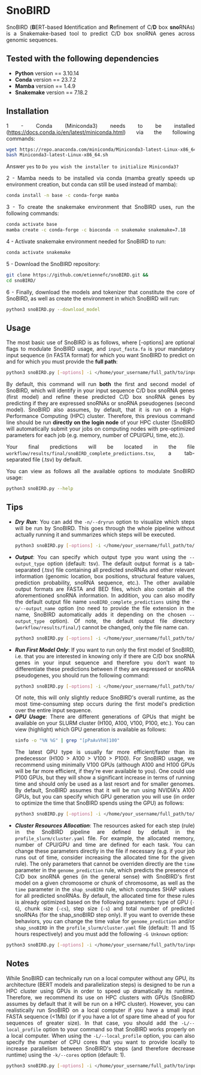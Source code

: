 <div style="text-align: justify">  

# SnoBIRD
SnoBIRD (**B**ERT-based **I**dentification and **R**efinement of C/**D** box **sno**RNAs) is a Snakemake-based tool to predict C/D box snoRNA genes across genomic sequences. 

## Tested with the following dependencies

- **Python** version == 3.10.14<br>
- **Conda** version == 23.7.2<br>
- **Mamba** version == 1.4.9<br>
- **Snakemake** version == 7.18.2<br>

## Installation
1 - Conda (Miniconda3) needs to be installed (https://docs.conda.io/en/latest/miniconda.html) via the following commands:
```bash
wget https://repo.anaconda.com/miniconda/Miniconda3-latest-Linux-x86_64.sh
bash Miniconda3-latest-Linux-x86_64.sh
```
Answer `yes` to `Do you wish the installer to initialize Miniconda3?`

2 - Mamba needs to be installed via conda (mamba greatly speeds up environment creation, but conda can still be used instead of mamba):
```bash
conda install -n base -c conda-forge mamba
```

3 - To create the snakemake environment that SnoBIRD uses, run the following commands:

```bash
conda activate base
mamba create -c conda-forge -c bioconda -n snakemake snakemake=7.18
```

4 - Activate snakemake environment needed for SnoBIRD to run:
```bash
conda activate snakemake
```

5 - Download the SnoBIRD repository:
```bash
git clone https://github.com/etiennefc/snoBIRD.git &&
cd snoBIRD/
```

6 - Finally, download the models and tokenizer that constitute the core of SnoBIRD, as well as create the environment in which SnoBIRD will run:
```bash
python3 snoBIRD.py --download_model
```

## Usage
The most basic use of SnoBIRD is as follows, where [-options] are optional flags to modulate SnoBIRD usage, and `input_fasta.fa` is your mandatory input sequence (in FASTA format) for which you want SnoBIRD to predict on and for which you must provide the **full path**:
```bash
python3 snoBIRD.py [-options] -i </home/your_username/full_path/to/input_fasta.fa>
```
By default, this command will run **both** the first and second model of SnoBIRD, which will identify in your input sequence C/D box snoRNA genes (first model) and refine these predicted C/D box snoRNA genes by predicting if they are expressed snoRNAs or snoRNA pseudogenes (second model). SnoBIRD also assumes, by default, that it is run on a High-Performance Computing (HPC) cluster. Therefore, this previous command line should be run **directly on the login node** of your HPC cluster (SnoBIRD will automatically submit your jobs on computing nodes with pre-optimized parameters for each job (e.g. memory, number of CPU/GPU, time, etc.)).

Your final predictions will be located in the file `workflow/results/final/snoBIRD_complete_predictions.tsv`, a tab-separated file (.tsv) by default.

You can view as follows all the available options to modulate SnoBIRD usage:
```bash
python3 snoBIRD.py --help
```

## Tips 
- ***Dry Run***: You can add the `-n/--dryrun` option to visualize which steps will be run
by SnoBIRD. This goes through the whole pipeline without actually running it and 
summarizes which steps will be executed. 
    ```bash
    python3 snoBIRD.py [-options] -i </home/your_username/full_path/to/input_fasta.fa> -n
    ```
- ***Output***: You can specify which output type you want using the `--output_type` option (default: tsv). The default output format is a tab-separated (.tsv) file containing all predicted snoRNAs and other relevant information (genomic location, box positions, structural feature values, prediction probability, snoRNA sequence, etc.). The other available output formats are FASTA and BED files, which also contain all the aforementioned snoRNA information. In addition, you can also modify the default output file name `snoBIRD_complete_predictions` using the `-o/--output_name` option (no need to provide the file extension in the name, SnoBIRD automatically adds it depending on the chosen `--output_type` option). Of note, the default output file directory (`workflow/results/final/`) cannot be changed, only the file name can.
    ```bash
    python3 snoBIRD.py [-options] -i </home/your_username/full_path/to/input_fasta.fa> --output_type <tsv|fa|bed> -o <your_favorite_file_name>
    ```
- ***Run First Model Only***: If you want to run only the first model of SnoBIRD, i.e. that you are interested in knowing only if there are C/D box snoRNA genes in your input sequence and therefore you don't want to differentiate these predictions between if they are expressed or snoRNA pseudogenes, you should run the following command:
    ```bash
    python3 snoBIRD.py [-options] -i </home/your_username/full_path/to/input_fasta.fa> -f
    ```
    Of note, this will only slightly reduce SnoBIRD's overall runtime, as the most time-consuming step occurs during the first model's prediction over the entire input sequence. 
- ***GPU Usage***: There are different generations of GPUs that might be available on your SLURM cluster (H100, A100, V100, P100, etc.). You can view (highlight) which GPU generation is available as follows:
    ```bash
    sinfo -o "%N %G" | grep "[pPaAvVhH]100"
    ```
    The latest GPU type is usually far more efficient/faster than its predecessor (H100 > A100 > V100 > P100). For SnoBIRD usage, we recommend using minimally V100 GPUs (although A100 and H100 GPUs will be far more efficient, if they're ever available to you). One could use P100 GPUs, but they will show a significant increase in terms of running time and should only be used as a last resort and for smaller genomes. By default, SnoBIRD assumes that it will be run using NVIDIA's A100 GPUs, but you can specify which GPU generation you will use (in order to optimize the time that SnoBIRD spends using the GPU) as follows:
    ```bash
    python3 snoBIRD.py [-options] -i </home/your_username/full_path/to/input_fasta.fa> -G <H100|A100|V100|P100|Unknown>
    ```
- ***Cluster Resources Allocation***: The resources asked for each step (rule) in the SnoBIRD pipeline are defined by default in the `profile_slurm/cluster.yaml` file. For example, the allocated memory, number of CPU/GPU and time are defined for each task. You can change these parameters directly in the file if necessary (e.g. if your job runs out of time, consider increasing the allocated time for the given rule). The only parameters that cannot be overriden directly are the `time` parameter in the `genome_prediction` rule, which predicts the presence of C/D box snoRNA genes (in the general sense) with SnoBIRD's first model on a given chromosome or chunk of chromosome, as well as the `time` parameter in the `shap_snoBIRD` rule, which computes SHAP values for all predicted snoRNAs. By default, the allocated time for these rules is already optimized based on the following parameters: type of GPU (`-G`), chunk size (`-cs`), step size (`-s`) and total number of predicted snoRNAs (for the shap_snoBIRD step only). If you want to override these behaviors, you can change the time value for `genome_prediction` and/or `shap_snoBIRD` in the `profile_slurm/cluster.yaml` file (default: 11 and 15 hours respectively) and you must add the following `-G Unknown` option:
```bash
python3 snoBIRD.py [-options] -i </home/your_username/full_path/to/input_fasta.fa> -G Unknown
```  

## Notes 
While SnoBIRD can technically run on a local computer without any GPU, its architecture (BERT models and parallelization steps) is designed to be run a HPC cluster using GPUs in order to speed up dramatically its runtime. Therefore, we recommend its use on HPC clusters with GPUs (SnoBIRD assumes by default that it will be run on a HPC cluster). However, you can realistically run SnoBIRD on a local computer if you have a small input FASTA sequence (<1Mb) (or if you have a lot of spare time ahead of you for sequences of greater size). In that case, you should add the `-L/--local_profile` option to your command so that SnoBIRD works properly on a local computer. When using the `-L/--local_profile` option, you can also specify the number of CPU cores that you want to provide locally to increase parallelism between SnoBIRD's steps (and therefore decrease runtime) using the `-k/--cores` option (default: 1).
```bash
python3 snoBIRD.py [-options] -i </home/your_username/full_path/to/input_fasta.fa> -L -k <number_of_cores_to_use>
```


</div>

